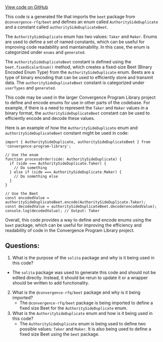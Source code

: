 [View code on GitHub](https://github.com/convergence-rfq/convergence-program-library/psyoptions-european-instrument/js/generated/types/AuthoritySideDuplicate.ts)

This code is a generated file that imports the `beet` package from `@convergence-rfq/beet` and defines an enum called `AuthoritySideDuplicate` and a constant called `authoritySideDuplicateBeet`. 

The `AuthoritySideDuplicate` enum has two values: `Taker` and `Maker`. Enums are used to define a set of named constants, which can be useful for improving code readability and maintainability. In this case, the enum is categorized under `enums` and `generated`.

The `authoritySideDuplicateBeet` constant is defined using the `beet.fixedScalarEnum()` method, which creates a fixed-size Beet (Binary Encoded Enum Type) from the `AuthoritySideDuplicate` enum. Beets are a type of binary encoding that can be used to efficiently store and transmit data. The `authoritySideDuplicateBeet` constant is categorized under `userTypes` and `generated`.

This code may be used in the larger Convergence Program Library project to define and encode enums for use in other parts of the codebase. For example, if there is a need to represent the `Taker` and `Maker` values in a binary format, the `authoritySideDuplicateBeet` constant can be used to efficiently encode and decode these values. 

Here is an example of how the `AuthoritySideDuplicate` enum and `authoritySideDuplicateBeet` constant might be used in code:

```
import { AuthoritySideDuplicate, authoritySideDuplicateBeet } from 'convergence-program-library';

// Use the enum
function processOrder(side: AuthoritySideDuplicate) {
  if (side === AuthoritySideDuplicate.Taker) {
    // Do something
  } else if (side === AuthoritySideDuplicate.Maker) {
    // Do something else
  }
}

// Use the Beet
const encodedValue = authoritySideDuplicateBeet.encode(AuthoritySideDuplicate.Taker);
const decodedValue = authoritySideDuplicateBeet.decode(encodedValue);
console.log(decodedValue); // Output: Taker
```

Overall, this code provides a way to define and encode enums using the `beet` package, which can be useful for improving the efficiency and readability of code in the Convergence Program Library project.
## Questions: 
 1. What is the purpose of the `solita` package and why is it being used in this code?
   - The `solita` package was used to generate this code and should not be edited directly. Instead, it should be rerun to update it or a wrapper should be written to add functionality.
2. What is the `@convergence-rfq/beet` package and why is it being imported?
   - The `@convergence-rfq/beet` package is being imported to define a fixed size Beet for the `AuthoritySideDuplicate` enum.
3. What is the `AuthoritySideDuplicate` enum and how is it being used in this code?
   - The `AuthoritySideDuplicate` enum is being used to define two possible values: `Taker` and `Maker`. It is also being used to define a fixed size Beet using the `beet` package.